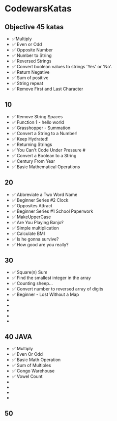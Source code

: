 # CodewarsKatas

## Objective 45 katas

- :white_check_mark:Multiply
- :white_check_mark: Even or Odd
- :white_check_mark: Opposite Number
- :white_check_mark: Number to String
- :white_check_mark: Reversed Strings
- :white_check_mark: Convert boolean values to strings 'Yes' or 'No'.
- :white_check_mark: Return Negative
- :white_check_mark: Sum of positive
- :white_check_mark: String repeat
- :white_check_mark: Remove First and Last Character

## 10

- :white_check_mark: Remove String Spaces
- :white_check_mark: Function 1 - hello world
- :white_check_mark: Grasshopper - Summation
- :white_check_mark: Convert a String to a Number!
- :white_check_mark: Keep Hydrated!
- :white_check_mark: Returning Strings
- :white_check_mark: You Can't Code Under Pressure #
- :white_check_mark: Convert a Boolean to a String
- :white_check_mark: Century From Year
- :white_check_mark: Basic Mathematical Operations

## 20

- :white_check_mark: Abbreviate a Two Word Name
- :white_check_mark: Beginner Series #2 Clock
- :white_check_mark: Opposites Attract
- :white_check_mark: Beginner Series #1 School Paperwork
- :white_check_mark: MakeUpperCase
- :white_check_mark: Are You Playing Banjo?
- :white_check_mark: Simple multiplication
- :white_check_mark: Calculate BMI
- :white_check_mark: Is he gonna survive?
- :white_check_mark: How good are you really?

## 30

- :white_check_mark: Square(n) Sum
- :white_check_mark: Find the smallest integer in the array
- :white_check_mark: Counting sheep...
- :white_check_mark: Convert number to reversed array of digits
- :white_check_mark: Beginner - Lost Without a Map
-
-
-
-
-

## 40 JAVA

- :white_check_mark: Multiply
- :white_check_mark: Even Or Odd
- :white_check_mark: Basic Math Operation
- :white_check_mark: Sum of Multiples
- :white_check_mark: Congo Warehouse
- :white_check_mark: Vowel Count
-
-
-
-

## 50
